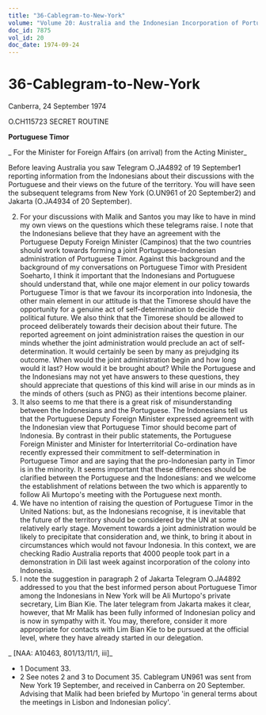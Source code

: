 ```yaml
---
title: "36-Cablegram-to-New-York"
volume: "Volume 20: Australia and the Indonesian Incorporation of Portuguese Timor, 1974-1976"
doc_id: 7875
vol_id: 20
doc_date: 1974-09-24
---
```


# 36-Cablegram-to-New-York

Canberra, 24 September 1974

O.CH115723 SECRET ROUTINE

**Portuguese Timor**

_ For the Minister for Foreign Affairs (on arrival) from the Acting Minister_

Before leaving Australia you saw Telegram O.JA4892 of 19 September1 reporting information from the Indonesians about their discussions with the Portuguese and their views on the future of the territory. You will have seen the subsequent telegrams from New York (O.UN961 of 20 September2) and Jakarta (O.JA4934 of 20 September).

  2. For your discussions with Malik and Santos you may like to have in mind my own views on the questions which these telegrams raise. I note that the Indonesians believe that they have an agreement with the Portuguese Deputy Foreign Minister (Campinos) that the two countries should work towards forming a joint Portuguese-Indonesian administration of Portuguese Timor. Against this background and the background of my conversations on Portuguese Timor with President Soeharto, I think it important that the Indonesians and Portuguese should understand that, while one major element in our policy towards Portuguese Timor is that we favour its incorporation into Indonesia, the other main element in our attitude is that the Timorese should have the opportunity for a genuine act of self-determination to decide their political future. We also think that the Timorese should be allowed to proceed deliberately towards their decision about their future. The reported agreement on joint administration raises the question in our minds whether the joint administration would preclude an act of self­-determination. It would certainly be seen by many as prejudging its outcome. When would the joint administration begin and how long would it last? How would it be brought about? While the Portuguese and the Indonesians may not yet have answers to these questions, they should appreciate that questions of this kind will arise in our minds as in the minds of others (such as PNG) as their intentions become plainer.
  3. It also seems to me that there is a great risk of misunderstanding between the Indonesians and the Portuguese. The Indonesians tell us that the Portuguese Deputy Foreign Minister expressed agreement with the Indonesian view that Portuguese Timor should become part of Indonesia. By contrast in their public statements, the Portuguese Foreign Minister and Minister for lnterterritorial Co-ordination have recently expressed their commitment to self­-determination in Portuguese Timor and are saying that the pro-Indonesian party in Timor is in the minority. It seems important that these differences should be clarified between the Portuguese and the Indonesians: and we welcome the establishment of relations between the two which is apparently to follow Ali Murtopo's meeting with the Portuguese next month.
  4. We have no intention of raising the question of Portuguese Timor in the United Nations: but, as the Indonesians recognise, it is inevitable that the future of the territory should be considered by the UN at some relatively early stage. Movement towards a joint administration would be likely to precipitate that consideration and, we think, to bring it about in circumstances which would not favour Indonesia. In this context, we are checking Radio Australia reports that 4000 people took part in a demonstration in Dili last week against incorporation of the colony into Indonesia.
  5. I note the suggestion in paragraph 2 of Jakarta Telegram O.JA4892 addressed to you that the best informed person about Portuguese Timor among the Indonesians in New York will be Ali Murtopo's private secretary, Lim Bian Kie. The later telegram from Jakarta makes it clear, however, that Mr Malik has been fully informed of Indonesian policy and is now in sympathy with it. You may, therefore, consider it more appropriate for contacts with Lim Bian Kie to be pursued at the official level, where they have already started in our delegation.



_ [NAA: A10463, 801/13/11/1, iii]_

  * 1 Document 33.
  * 2 See notes 2 and 3 to Document 35. Cablegram UN961 was sent from New York 19 September, and received in Canberra on 20 September. Advising that Malik had been briefed by Murtopo 'in general terms about the meetings in Lisbon and Indonesian policy'.



